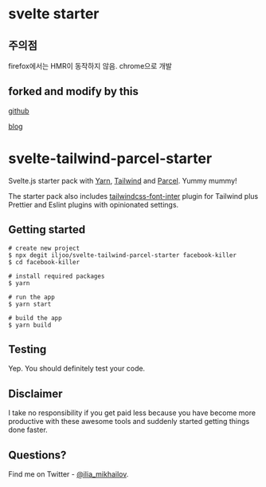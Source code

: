 # svelte starter

## 주의점
firefox에서는 HMR이 동작하지 않음. chrome으로 개발


## forked and modify by this
[github](https://github.com/iljoo/svelte-tailwind-parcel-starter)

[blog](https://dev.to/ism/svelte-tailwind-parcel-awesome-4891)

# svelte-tailwind-parcel-starter

Svelte.js starter pack with [Yarn](https://yarnpkg.com/),
[Tailwind](https://tailwindcss.com/) and [Parcel](https://parceljs.org/). Yummy mummy!

The starter pack also includes
[tailwindcss-font-inter](https://github.com/semencov/tailwindcss-font-inter)
plugin for Tailwind plus Prettier and Eslint plugins with opinionated settings.

## Getting started

```
# create new project
$ npx degit iljoo/svelte-tailwind-parcel-starter facebook-killer
$ cd facebook-killer

# install required packages
$ yarn

# run the app
$ yarn start

# build the app
$ yarn build
```

## Testing

Yep. You should definitely test your code.

## Disclaimer

I take no responsibility if you get paid less because you have become more
productive with these awesome tools and suddenly started getting things done
faster.

## Questions?

Find me on Twitter - [@ilia_mikhailov](https://twitter.com/ilia_mikhailov).
